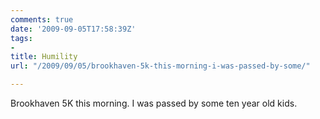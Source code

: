 ```yaml
---
comments: true
date: '2009-09-05T17:58:39Z'
tags:
- 
title: Humility
url: "/2009/09/05/brookhaven-5k-this-morning-i-was-passed-by-some/"

---
```

<p>Brookhaven 5K this morning. I was passed by some ten year old kids.</p>
